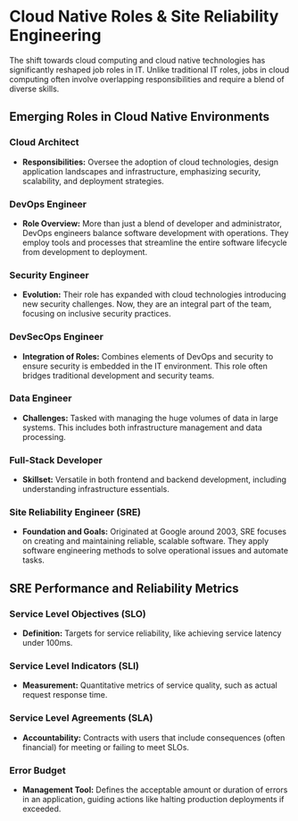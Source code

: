 # Cloud Native Roles & Site Reliability Engineering

The shift towards cloud computing and cloud native technologies has significantly reshaped job roles in IT. Unlike traditional IT roles, jobs in cloud computing often involve overlapping responsibilities and require a blend of diverse skills.

## Emerging Roles in Cloud Native Environments

### Cloud Architect
- **Responsibilities:** Oversee the adoption of cloud technologies, design application landscapes and infrastructure, emphasizing security, scalability, and deployment strategies.

### DevOps Engineer
- **Role Overview:** More than just a blend of developer and administrator, DevOps engineers balance software development with operations. They employ tools and processes that streamline the entire software lifecycle from development to deployment.

### Security Engineer
- **Evolution:** Their role has expanded with cloud technologies introducing new security challenges. Now, they are an integral part of the team, focusing on inclusive security practices.

### DevSecOps Engineer
- **Integration of Roles:** Combines elements of DevOps and security to ensure security is embedded in the IT environment. This role often bridges traditional development and security teams.

### Data Engineer
- **Challenges:** Tasked with managing the huge volumes of data in large systems. This includes both infrastructure management and data processing.

### Full-Stack Developer
- **Skillset:** Versatile in both frontend and backend development, including understanding infrastructure essentials.

### Site Reliability Engineer (SRE)
- **Foundation and Goals:** Originated at Google around 2003, SRE focuses on creating and maintaining reliable, scalable software. They apply software engineering methods to solve operational issues and automate tasks.

## SRE Performance and Reliability Metrics

### Service Level Objectives (SLO)
- **Definition:** Targets for service reliability, like achieving service latency under 100ms.

### Service Level Indicators (SLI)
- **Measurement:** Quantitative metrics of service quality, such as actual request response time.

### Service Level Agreements (SLA)
- **Accountability:** Contracts with users that include consequences (often financial) for meeting or failing to meet SLOs.

### Error Budget
- **Management Tool:** Defines the acceptable amount or duration of errors in an application, guiding actions like halting production deployments if exceeded.